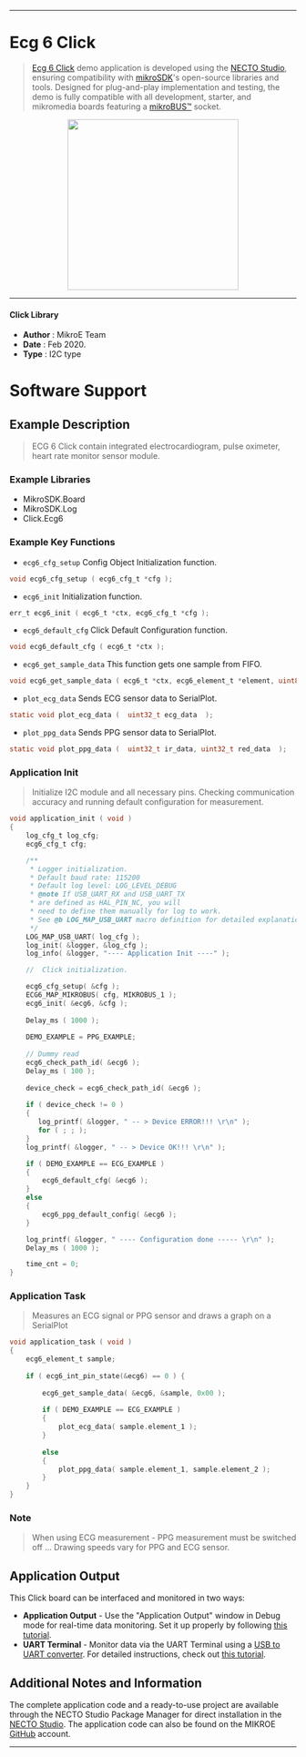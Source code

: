 
---
# Ecg 6 Click

> [Ecg 6 Click](https://www.mikroe.com/?pid_product=MIKROE-4061) demo application is developed using
the [NECTO Studio](https://www.mikroe.com/necto), ensuring compatibility with [mikroSDK](https://www.mikroe.com/mikrosdk)'s
open-source libraries and tools. Designed for plug-and-play implementation and testing, the demo is fully compatible with
all development, starter, and mikromedia boards featuring a [mikroBUS&trade;](https://www.mikroe.com/mikrobus) socket.

<p align="center">
  <img src="https://www.mikroe.com/?pid_product=MIKROE-4061&image=1" height=300px>
</p>

---

#### Click Library

- **Author**        : MikroE Team
- **Date**          : Feb 2020.
- **Type**          : I2C type

# Software Support

## Example Description

> ECG 6 Click contain integrated electrocardiogram, pulse oximeter, 
> heart rate monitor sensor module.

### Example Libraries

- MikroSDK.Board
- MikroSDK.Log
- Click.Ecg6

### Example Key Functions

- `ecg6_cfg_setup` Config Object Initialization function. 
```c
void ecg6_cfg_setup ( ecg6_cfg_t *cfg );
``` 
 
- `ecg6_init` Initialization function. 
```c
err_t ecg6_init ( ecg6_t *ctx, ecg6_cfg_t *cfg );
```

- `ecg6_default_cfg` Click Default Configuration function. 
```c
void ecg6_default_cfg ( ecg6_t *ctx );
```

- `ecg6_get_sample_data` This function gets one sample from FIFO. 
```c
void ecg6_get_sample_data ( ecg6_t *ctx, ecg6_element_t *element, uint8_t num_sample );
```
 
- `plot_ecg_data` Sends ECG sensor data to SerialPlot. 
```c
static void plot_ecg_data (  uint32_t ecg_data  );
```

- `plot_ppg_data` Sends PPG sensor data to SerialPlot. 
```c
static void plot_ppg_data (  uint32_t ir_data, uint32_t red_data  );
```

### Application Init

> Initialize I2C module and all necessary pins. Checking communication accuracy
> and running default configuration for measurement.

```c
void application_init ( void )
{
    log_cfg_t log_cfg;
    ecg6_cfg_t cfg;

    /** 
     * Logger initialization.
     * Default baud rate: 115200
     * Default log level: LOG_LEVEL_DEBUG
     * @note If USB_UART_RX and USB_UART_TX 
     * are defined as HAL_PIN_NC, you will 
     * need to define them manually for log to work. 
     * See @b LOG_MAP_USB_UART macro definition for detailed explanation.
     */
    LOG_MAP_USB_UART( log_cfg );
    log_init( &logger, &log_cfg );
    log_info( &logger, "---- Application Init ----" );

    //  Click initialization.

    ecg6_cfg_setup( &cfg );
    ECG6_MAP_MIKROBUS( cfg, MIKROBUS_1 );
    ecg6_init( &ecg6, &cfg );
    
    Delay_ms ( 1000 );
    
    DEMO_EXAMPLE = PPG_EXAMPLE;
   
    // Dummy read
    ecg6_check_path_id( &ecg6 );
    Delay_ms ( 100 );
    
    device_check = ecg6_check_path_id( &ecg6 );
    
    if ( device_check != 0 )
    {
       log_printf( &logger, " -- > Device ERROR!!! \r\n" );
       for ( ; ; );
    }
    log_printf( &logger, " -- > Device OK!!! \r\n" );

    if ( DEMO_EXAMPLE == ECG_EXAMPLE )
    {
        ecg6_default_cfg( &ecg6 );
    }
    else
    {
        ecg6_ppg_default_config( &ecg6 );
    }

    log_printf( &logger, " ---- Configuration done ----- \r\n" );
    Delay_ms ( 1000 );

    time_cnt = 0;
}
```

### Application Task

> Measures an ECG signal or PPG sensor and draws a graph on a SerialPlot

```c
void application_task ( void )
{
    ecg6_element_t sample;
    
    if ( ecg6_int_pin_state(&ecg6) == 0 ) {
        
        ecg6_get_sample_data( &ecg6, &sample, 0x00 );
    
        if ( DEMO_EXAMPLE == ECG_EXAMPLE )
        {
            plot_ecg_data( sample.element_1 );
        }
        
        else
        {
            plot_ppg_data( sample.element_1, sample.element_2 );
        }
    }
}
```

### Note

> When using ECG measurement - PPG measurement must be switched off ...
> Drawing speeds vary for PPG and ECG sensor.

## Application Output

This Click board can be interfaced and monitored in two ways:
- **Application Output** - Use the "Application Output" window in Debug mode for real-time data monitoring.
Set it up properly by following [this tutorial](https://www.youtube.com/watch?v=ta5yyk1Woy4).
- **UART Terminal** - Monitor data via the UART Terminal using
a [USB to UART converter](https://www.mikroe.com/click/interface/usb?interface*=uart,uart). For detailed instructions,
check out [this tutorial](https://help.mikroe.com/necto/v2/Getting%20Started/Tools/UARTTerminalTool).

## Additional Notes and Information

The complete application code and a ready-to-use project are available through the NECTO Studio Package Manager for 
direct installation in the [NECTO Studio](https://www.mikroe.com/necto). The application code can also be found on
the MIKROE [GitHub](https://github.com/MikroElektronika/mikrosdk_click_v2) account.

---
